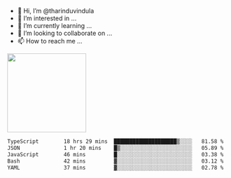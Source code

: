 - 👋 Hi, I’m @tharinduvindula
- 👀 I’m interested in ...
- 🌱 I’m currently learning ...
- 💞️ I’m looking to collaborate on ...
- 📫 How to reach me ...

<!---
tharinduvindula/tharinduvindula is a ✨ special ✨ repository because its `README.md` (this file) appears on your GitHub profile.
You can click the Preview link to take a look at your changes.
--->

<img height="180em" src="https://github-readme-stats.vercel.app/api?username=tharinduvindula&show_icons=true&hide_border=false&&count_private=true&include_all_commits=true" />


<!--START_SECTION:waka-->

```txt
TypeScript        18 hrs 29 mins  ████████████████████▒░░░░   81.58 %
JSON              1 hr 20 mins    █▒░░░░░░░░░░░░░░░░░░░░░░░   05.89 %
JavaScript        46 mins         █░░░░░░░░░░░░░░░░░░░░░░░░   03.38 %
Bash              42 mins         ▓░░░░░░░░░░░░░░░░░░░░░░░░   03.12 %
YAML              37 mins         ▓░░░░░░░░░░░░░░░░░░░░░░░░   02.78 %
```

<!--END_SECTION:waka-->
